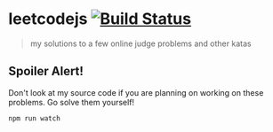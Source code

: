 # leetcodejs [![Build Status][travis-image]][travis-url]
> my solutions to a few online judge problems and other katas

## Spoiler Alert!
Don't look at my source code if you are planning on working on these problems. Go solve them yourself!

```bash
npm run watch
```

[travis-image]: https://travis-ci.org/chluchan/leetcodejs.svg?branch=master
[travis-url]: https://travis-ci.org/chluchan/leetcodejs

